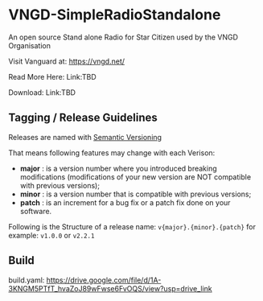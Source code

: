 # VNGD-SimpleRadioStandalone
An open source Stand alone Radio for Star Citizen used by the VNGD Organisation

Visit Vanguard at: https://vngd.net/

Read More Here: Link:TBD

Download: Link:TBD

## Tagging / Release Guidelines
Releases are named with [Semantic Versioning](https://devconnected.com/how-to-create-git-tags/#:~:text=In%20order%20to%20create%20a,that%20you%20want%20to%20create.&text=As%20an%20example%2C%20let's%20say,command%20and%20specify%20the%20tagname)

That means following features may change with each Verison:
* **major** : is a version number where you introduced breaking modifications (modifications of your new version are NOT compatible with previous versions);
* **minor** : is a version number that is compatible with previous versions;
* **patch** : is an increment for a bug fix or a patch fix done on your software.

Following is the Structure of a release name: `v{major}.{minor}.{patch}` for example: `v1.0.0` or `v2.2.1`
## Build

build.yaml: https://drive.google.com/file/d/1A-3KNGM5PTfT_hvaZoJ89wFwse6FvOQS/view?usp=drive_link 